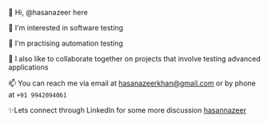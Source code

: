 👋 Hi, @hasanazeer here

👀 I'm interested in software testing

🌱 I'm practising automation testing

💞️ I also like to collaborate together on projects that involve testing advanced applications

📫 You can reach me via email at hasanazeerkhan@gmail.com or by phone at `+91 9942094061`

✨Lets connect through LinkedIn for some more discussion [hasannazeer](https://www.linkedin.com/in/hasannazeer/)
